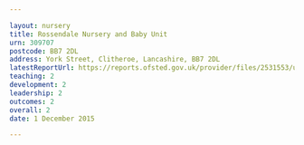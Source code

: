 ```yaml
---

layout: nursery
title: Rossendale Nursery and Baby Unit
urn: 309707
postcode: BB7 2DL
address: York Street, Clitheroe, Lancashire, BB7 2DL
latestReportUrl: https://reports.ofsted.gov.uk/provider/files/2531553/urn/309707.pdf
teaching: 2
development: 2
leadership: 2
outcomes: 2
overall: 2
date: 1 December 2015

---
```


